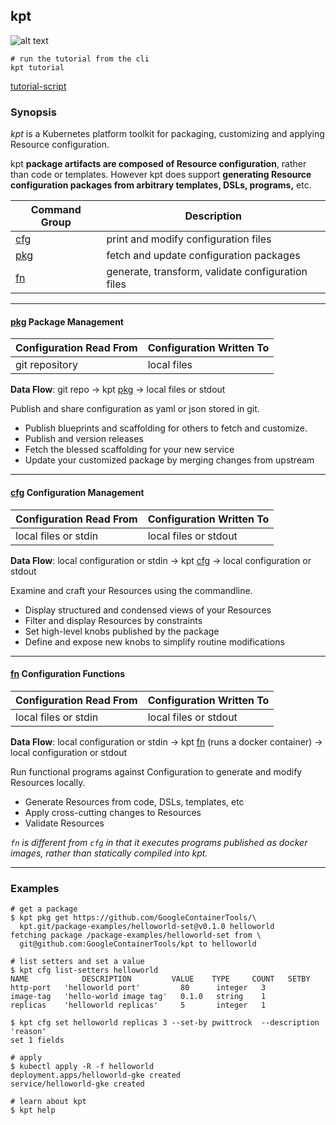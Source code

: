 ## kpt

![alt text][tutorial]

    # run the tutorial from the cli
    kpt tutorial

[tutorial-script]

[tutorial]: https://storage.googleapis.com/kpt-dev/docs/kpt.gif "kpt"
[pkg]: pkg/README.md
[cfg]: cfg/README.md
[fn]: fn/README.md
[tutorial-script]: ../gifs/kpt.sh

### Synopsis

*kpt* is a Kubernetes platform toolkit for packaging, customizing and applying Resource
configuration.

kpt **package artifacts are composed of Resource configuration**, rather than code or templates.
However kpt does support **generating Resource configuration packages from arbitrary templates,
DSLs, programs,** etc.

| Command Group | Description                                       |
|---------------|---------------------------------------------------|
| [cfg]         | print and modify configuration files              |
| [pkg]         | fetch and update configuration packages           |
| [fn]          | generate, transform, validate configuration files |

---

#### [pkg] Package Management

| Configuration Read From | Configuration Written To |
|-------------------------|--------------------------|
| git repository          | local files              |

**Data Flow**: git repo -> kpt [pkg] -> local files or stdout

Publish and share configuration as yaml or json stored in git.

- Publish blueprints and scaffolding for others to fetch and customize.
- Publish and version releases
- Fetch the blessed scaffolding for your new service
- Update your customized package by merging changes from upstream

---

#### [cfg] Configuration Management

| Configuration Read From | Configuration Written To |
|-------------------------|--------------------------|
| local files or stdin    | local files or stdout    |

**Data Flow**: local configuration or stdin -> kpt [cfg] -> local configuration or stdout

Examine and craft your Resources using the commandline.

- Display structured and condensed views of your Resources
- Filter and display Resources by constraints
- Set high-level knobs published by the package
- Define and expose new knobs to simplify routine modifications

---

#### [fn] Configuration Functions

| Configuration Read From | Configuration Written To |
|-------------------------|--------------------------|
| local files or stdin    | local files or stdout    |

**Data Flow**:  local configuration or stdin -> kpt [fn] (runs a docker container) -> local configuration or stdout

Run functional programs against Configuration to generate and modify Resources locally.

- Generate Resources from code, DSLs, templates, etc
- Apply cross-cutting changes to Resources
- Validate Resources

*`fn` is different from `cfg` in that it executes programs published as docker images, rather
than statically compiled into kpt.*

---

<!--

#### [svr] ApiServer Requests

| Configuration Read From | Configuration Written To |
|-------------------------|--------------------------|
| local files or stdin    | apiserver                |
| apiserver               | stdout                   |

**Data Flow**: local configuration or stdin -> kpt [svr] -> apiserver (kubernetes cluster)

Push Resources to a cluster.

- Apply a package
- Wait until a package has been rolled out
- Diff local and remote state

-->

### Examples

    # get a package
    $ kpt pkg get https://github.com/GoogleContainerTools/\
      kpt.git/package-examples/helloworld-set@v0.1.0 helloworld
    fetching package /package-examples/helloworld-set from \
      git@github.com:GoogleContainerTools/kpt to helloworld

    # list setters and set a value
    $ kpt cfg list-setters helloworld
    NAME            DESCRIPTION         VALUE    TYPE     COUNT   SETBY
    http-port   'helloworld port'         80      integer   3
    image-tag   'hello-world image tag'   0.1.0   string    1
    replicas    'helloworld replicas'     5       integer   1

    $ kpt cfg set helloworld replicas 3 --set-by pwittrock  --description 'reason'
    set 1 fields

    # apply
    $ kubectl apply -R -f helloworld
    deployment.apps/helloworld-gke created
    service/helloworld-gke created

    # learn about kpt
    $ kpt help
